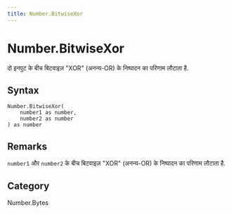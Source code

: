 ```yaml
---
title: Number.BitwiseXor
---
```


# Number.BitwiseXor


दो इनपुट के बीच बिटवाइज़ &#34;XOR&#34; (अनन्य-OR) के निष्पादन का परिणाम लौटाता है.


## Syntax

```powerquery
Number.BitwiseXor(
    number1 as number,
    number2 as number
) as number
```


## Remarks

<code>number1</code> और <code>number2</code> के बीच बिटवाइज़ "XOR" (अनन्य-OR) के निष्पादन का परिणाम लौटाता है.



## Category
Number.Bytes
